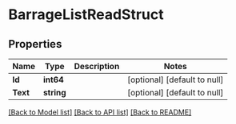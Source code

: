 # BarrageListReadStruct

## Properties
Name | Type | Description | Notes
------------ | ------------- | ------------- | -------------
**Id** | **int64** |  | [optional] [default to null]
**Text** | **string** |  | [optional] [default to null]

[[Back to Model list]](../README.md#documentation-for-models) [[Back to API list]](../README.md#documentation-for-api-endpoints) [[Back to README]](../README.md)


